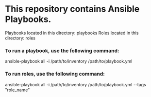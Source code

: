 # This repository contains Ansible Playbooks.

Playbooks located in this directory: playbooks
Roles located in this directory: roles

### To run a playbook, use the following command:
ansible-playbook all -i /path/to/inventory /path/to/playbook.yml

### To run roles, use the following command:
ansible-playbook all -i /path/to/inventory /path/to/playbook.yml --tags "role_name"